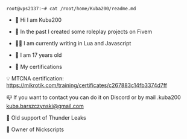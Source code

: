 ```console
root@vps2137:~# cat /root/home/Kuba200/readme.md
```

- 👋 Hi I am Kuba200
  
- 🌱 In the past I created some roleplay projects on Fivem
- 👨‍💻 I am currently writing in Lua and Javascript
- 🎯 I am 17 years old

- 📃 My certifications 

💡 MTCNA certification: https://mikrotik.com/training/certificates/c267883c14fb3374d7ff

📪 If you want to contact you can do it on Discord or by mail 
.kuba200
kuba.barszczynski@gmail.com

📃 Old support of Thunder Leaks 

💜 Owner of Nickscripts


